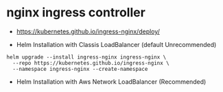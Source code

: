 # nginx ingress controller
- https://kubernetes.github.io/ingress-nginx/deploy/

- Helm Installation with Classis LoadBalancer (default Unrecommended)
```helm
helm upgrade --install ingress-nginx ingress-nginx \
  --repo https://kubernetes.github.io/ingress-nginx \
  --namespace ingress-nginx --create-namespace
```

- Helm Installation with Aws Network LoadBalancer (Recommended)
